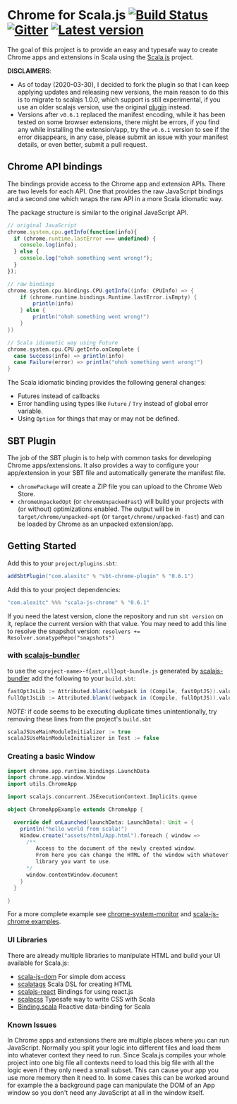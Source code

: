 # Chrome for Scala.js [![Build Status](https://travis-ci.org/AlexITC/scala-js-chrome.svg?branch=master)](https://travis-ci.org/AlexITC/scala-js-chrome) [![Gitter](https://badges.gitter.im/Join%20Chat.svg)](https://gitter.im/scala-js-chrome/community?utm_source=badge&utm_medium=badge&utm_campaign=pr-badge&utm_content=badge) [![Latest version](https://index.scala-lang.org/AlexITC/scala-js-chrome/scala-js-chrome/latest.svg?color=orange)](https://index.scala-lang.org/AlexITC/scala-js-chrome/scala-js-chrome)

The goal of this project is to provide an easy and typesafe way to create Chrome
apps and extensions in Scala using the [Scala.js](https://www.scala-js.org/) project.

**DISCLAIMERS**:
- As of today (2020-03-30), I decided to fork the plugin so that I can keep applying updates and releasing new versions, the main reason to do this is to migrate to scalajs 1.0.0, which support is still experimental, if you use an older scalajs version, use the original [plugin](https://github.com/lucidd/scala-js-chrome) instead.
- Versions after `v0.6.1` replaced the manifest encoding, while it has been tested on some browser extensions, there might be errors, if you find any while installing the extension/app, try the `v0.6.1` version to see if the error disappears, in any case, please submit an issue with your manifest details, or even better, submit a pull request.


## Chrome API bindings

The bindings provide access to the Chrome app and extension APIs. There are two
levels for each API. One that provides the raw JavaScript bindings and a second
one which wraps the raw API in a more Scala idiomatic way.

The package structure is similar to the original JavaScript API.

```javascript
// original JavaScript
chrome.system.cpu.getInfo(function(info){
  if (chrome.runtime.lastError === undefined) {
    console.log(info);
  } else {
    console.log("ohoh something went wrong!");
  }
});
```

```scala
// raw bindings
chrome.system.cpu.bindings.CPU.getInfo((info: CPUInfo) => {
    if (chrome.runtime.bindings.Runtime.lastError.isEmpty) {
        println(info)
    } else {
        println("ohoh something went wrong!")
    }
})

// Scala idiomatic way using Future
chrome.system.cpu.CPU.getInfo.onComplete {
  case Success(info) => println(info)
  case Failure(error) => println("ohoh something went wrong!")
}
```

The Scala idiomatic binding provides the following general changes:

- Futures instead of callbacks
- Error handling using types like `Future` / `Try` instead of global error 
variable.
- Using `Option` for things that may or may not be defined.

## SBT Plugin

The job of the SBT plugin is to help with common tasks for developing Chrome
apps/extensions. It also provides a way to configure your app/extension in your
SBT file and automatically generate the manifest file.

- `chromePackage` will create a ZIP file you can upload to the Chrome Web Store.
- `chromeUnpackedOpt` (or `chromeUnpackedFast`) will build your projects with (or without) optimizations enabled. The
output will be in `target/chrome/unpacked-opt` (or `target/chrome/unpacked-fast`) and can be loaded by Chrome as an
unpacked extension/app.

## Getting Started

Add this to your `project/plugins.sbt`:

```scala
addSbtPlugin("com.alexitc" % "sbt-chrome-plugin" % "0.6.1")
```

Add this to your project dependencies:

```scala
"com.alexitc" %%% "scala-js-chrome" % "0.6.1"
```

If you need the latest version, clone the repository and run `sbt version` on it, replace the current version with that value.
You may need to add this line to resolve the snapshot version: `resolvers += Resolver.sonatypeRepo("snapshots")`


### with [scalajs-bundler](https://scalacenter.github.io/scalajs-bundler/)
to use the `<project-name>-f{ast,ull}opt-bundle.js` generated by [scalajs-bundler](https://scalacenter.github.io/scalajs-bundler) add the following to your `build.sbt`:

```scala
fastOptJsLib := Attributed.blank((webpack in (Compile, fastOptJS)).value.head)
fullOptJsLib := Attributed.blank((webpack in (Compile, fullOptJS)).value.head)
```

_NOTE:_ if code seems to be executing duplicate times unintentionally, try removing these lines from the project's `build.sbt`

```scala
scalaJSUseMainModuleInitializer := true
scalaJSUseMainModuleInitializer in Test := false
```

### Creating a basic Window

```scala
import chrome.app.runtime.bindings.LaunchData
import chrome.app.window.Window
import utils.ChromeApp

import scalajs.concurrent.JSExecutionContext.Implicits.queue

object ChromeAppExample extends ChromeApp {

  override def onLaunched(launchData: LaunchData): Unit = {
    println("hello world from scala!")
    Window.create("assets/html/App.html").foreach { window =>
      /**
         Access to the document of the newly created window.
         From here you can change the HTML of the window with whatever
         library you want to use.
      */
      window.contentWindow.document
    }
  }

}
```

For a more complete example see [chrome-system-monitor](https://github.com/lucidd/chrome-system-monitor)
and [scala-js-chrome examples](/examples).

### UI Libraries

There are already multiple libraries to manipulate HTML and build your UI
available for Scala.js:

- [scala-js-dom](https://github.com/scala-js/scala-js-dom) For simple dom access
- [scalatags](https://github.com/lihaoyi/scalatags) Scala DSL for creating HTML
- [scalajs-react](https://github.com/japgolly/scalajs-react) Bindings for using react.js
- [scalacss](https://github.com/japgolly/scalacss) Typesafe way to write CSS
  with Scala
- [Binding.scala](https://github.com/ThoughtWorksInc/Binding.scala) Reactive data-binding for Scala

### Known Issues

In Chrome apps and extensions there are multiple places where you can run
JavaScript. Normally you split your logic into different files and load them into
whatever context they need to run. Since Scala.js compiles your whole project
into one big file all contexts need to load this big file with all the logic
even if they only need a small subset. This can cause your app you use more
memory then it need to. In some cases this can be worked around for example the
a background page can manipulate the DOM of an App window so you don't need any
JavaScript at all in the window itself.
